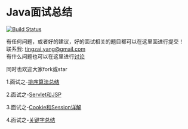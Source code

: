 # Java面试总结

[![Build Status](https://travis-ci.org/joyang1/JavaInterview.svg?branch=master)](https://travis-ci.org/joyang1/JavaInterview)

有任何问题，或者好的建议，好的面试相关的题目都可以在这里面进行提交！<br/>
联系我: tingzai.yang@gmail.com<br/>
有什么问题也可以在这里进行[讨论](https://github.com/joyang1/JavaInterview/issues/1)

同时也欢迎大家fork或star

1.面试之-[排序算法总结](https://github.com/joyang1/JavaInterview/tree/master/sortpro)

2.面试之-[Servlet和JSP]()

3.面试之-[Cookie和Session详解](https://github.com/joyang1/JavaInterview/tree/master/web)

4.面试之-[关键字总结](https://github.com/joyang1/JavaInterview/tree/master/keywords)
